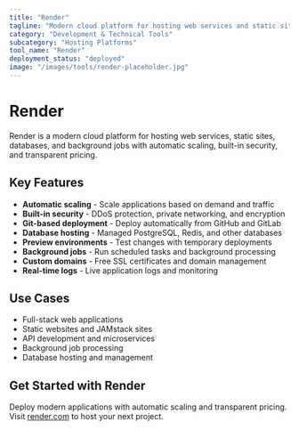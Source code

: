 ```yaml
---
title: "Render"
tagline: "Modern cloud platform for hosting web services and static sites"
category: "Development & Technical Tools"
subcategory: "Hosting Platforms"
tool_name: "Render"
deployment_status: "deployed"
image: "/images/tools/render-placeholder.jpg"
---
```


# Render

Render is a modern cloud platform for hosting web services, static sites, databases, and background jobs with automatic scaling, built-in security, and transparent pricing.

## Key Features

- **Automatic scaling** - Scale applications based on demand and traffic
- **Built-in security** - DDoS protection, private networking, and encryption
- **Git-based deployment** - Deploy automatically from GitHub and GitLab
- **Database hosting** - Managed PostgreSQL, Redis, and other databases
- **Preview environments** - Test changes with temporary deployments
- **Background jobs** - Run scheduled tasks and background processing
- **Custom domains** - Free SSL certificates and domain management
- **Real-time logs** - Live application logs and monitoring

## Use Cases

- Full-stack web applications
- Static websites and JAMstack sites
- API development and microservices
- Background job processing
- Database hosting and management

## Get Started with Render

Deploy modern applications with automatic scaling and transparent pricing. Visit [render.com](https://render.com) to host your next project.